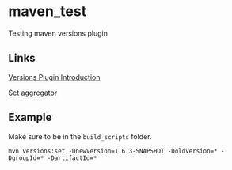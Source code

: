 # maven_test
Testing maven versions plugin

## Links
[Versions Plugin Introduction](https://www.mojohaus.org/versions/versions-maven-plugin/examples/setaggregator.html)

[Set aggregator](https://www.mojohaus.org/versions/versions-maven-plugin/examples/setaggregator.html)

## Example
Make sure to be in the `build_scripts` folder.

`mvn versions:set -DnewVersion=1.6.3-SNAPSHOT -Doldversion=* -DgroupId=* -DartifactId=*`


